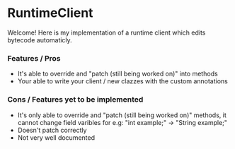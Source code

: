 # RuntimeClient

Welcome! Here is my implementation of a runtime client which edits bytecode automaticly.

### Features / Pros

- It's able to override and "patch (still being worked on)" into methods
- Your able to write your client / new clazzes with the custom annotations

### Cons / Features yet to be implemented

- It's only able to override and "patch (still being worked on)" methods, it cannot change field varibles for e.g: "int
  example;" -> "String example;"
- Doesn't patch correctly
- Not very well documented

